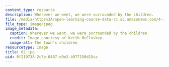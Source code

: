 ```yaml
---
content_type: resource
description: Wherever we went, we were surrounded by the children.
file: /media/https%3A/open-learning-course-data-rc.s3.amazonaws.com/4-170-ecuador-workshop-fall-2006/0f2197382c7e0407e9e2b977150d15ca_02.jpg
file_type: image/jpeg
image_metadata:
  caption: Wherever we went, we were surrounded by the children.
  credit: Image courtesy of Keith McCluskey.
  image-alt: The town's children
resourcetype: Image
title: 02.jpg
uid: 0f219738-2c7e-0407-e9e2-b977150d15ca
---
```

